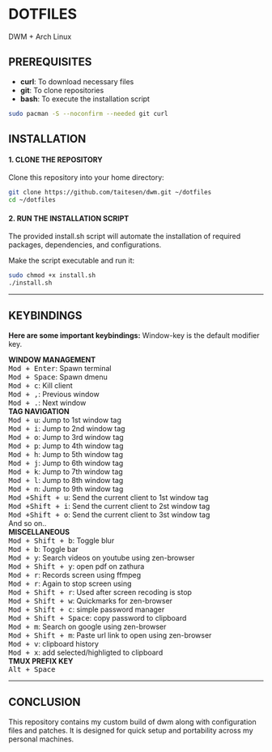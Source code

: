 # DOTFILES
DWM + Arch Linux

## PREREQUISITES
- **curl**: To download necessary files
- **git**: To clone repositories
- **bash**: To execute the installation script

```bash
sudo pacman -S --noconfirm --needed git curl
```
## INSTALLATION
#### 1. CLONE THE REPOSITORY
Clone this repository into your home directory:
```bash
git clone https://github.com/taitesen/dwm.git ~/dotfiles
cd ~/dotfiles
```
#### 2. RUN THE INSTALLATION SCRIPT
The provided install.sh script will automate the installation of required packages, dependencies, and configurations.

Make the script executable and run it:
```bash
sudo chmod +x install.sh
./install.sh
```
---
## KEYBINDINGS
**Here are some important keybindings:** Window-key is the default modifier key. <br>

**WINDOW MANAGEMENT** <br>
<kbd>Mod + Enter</kbd>: Spawn terminal <br>
<kbd>Mod + Space</kbd>: Spawn dmenu <br>
<kbd>Mod + c</kbd>: Kill client <br>
<kbd>Mod + ,</kbd>: Previous window <br>
<kbd>Mod + .</kbd>: Next window <br>
**TAG NAVIGATION** <br>
<kbd>Mod + u</kbd>: Jump to 1st window tag <br>
<kbd>Mod + i</kbd>: Jump to 2nd window tag <br>
<kbd>Mod + o</kbd>: Jump to 3rd window tag <br>
<kbd>Mod + p</kbd>: Jump to 4th window tag <br>
<kbd>Mod + h</kbd>: Jump to 5th window tag <br>
<kbd>Mod + j</kbd>: Jump to 6th window tag <br>
<kbd>Mod + k</kbd>: Jump to 7th window tag <br>
<kbd>Mod + l</kbd>: Jump to 8th window tag <br>
<kbd>Mod + n</kbd>: Jump to 9th window tag <br>
<kbd>Mod +Shift + u</kbd>: Send the current client to 1st window tag <br>
<kbd>Mod +Shift + i</kbd>: Send the current client to 2st window tag <br>
<kbd>Mod +Shift + o</kbd>: Send the current client to 3st window tag <br>
And so on..<br>
**MISCELLANEOUS** <br>
<kbd>Mod + Shift + b</kbd>: Toggle blur <br>
<kbd>Mod + b</kbd>: Toggle bar <br>
<kbd>Mod + y</kbd>: Search videos on youtube using zen-browser<br>
<kbd>Mod + Shift + y</kbd>: open pdf on zathura<br>
<kbd>Mod + r</kbd>: Records screen using ffmpeg<br>
<kbd>Mod + r</kbd>: Again to stop screen using<br>
<kbd>Mod + Shift + r</kbd>: Used after screen recoding is stop<br>
<kbd>Mod + Shift + w</kbd>: Quickmarks for zen-browser<br>
<kbd>Mod + Shift + c</kbd>: simple password manager<br>
<kbd>Mod + Shift + Space</kbd>: copy password to clipboard<br>
<kbd>Mod + m</kbd>: Search on google using zen-browser<br>
<kbd>Mod + Shift + m</kbd>: Paste url link to open using zen-browser<br>
<kbd>Mod + v</kbd>: clipboard history<br>
<kbd>Mod + x</kbd>: add selected/highligted to clipboard<br>
**TMUX PREFIX KEY** <br>
<kbd>Alt + Space</kbd>

---
## CONCLUSION
This repository contains my custom build of dwm along with configuration files and patches. It is designed for quick setup and portability across my personal machines.

